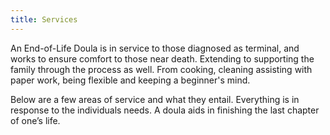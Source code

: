```yaml
---
title: Services
---
```

An End-of-Life Doula is in service to those diagnosed as terminal, and works to ensure comfort to those near death. Extending to supporting the family through the process as well. From cooking, cleaning assisting with paper work, being flexible and keeping a beginner's mind.

Below are a few areas of service and what they entail. Everything is in response to the individuals needs. A doula aids in finishing the last chapter of one’s life.
